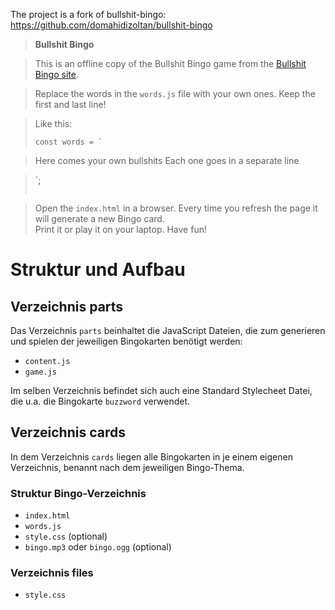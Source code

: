 The project is a fork of bullshit-bingo:
https://github.com/domahidizoltan/bullshit-bingo

> **Bullshit Bingo**

> This is an offline copy of the Bullshit Bingo game from the [Bullshit Bingo site](https://www.bullshitbingo.net/).  

> Replace the words in the `words.js` file with your own ones. Keep the first and last line!

> Like this:
> ```
> const words = `

> Here comes your own bullshits
> Each one goes in a separate line

>`;
> ```

> Open the `index.html` in a browser. Every time you refresh the page it will generate a new Bingo card.  
> Print it or play it on your laptop. Have fun!



# Struktur und Aufbau
## Verzeichnis parts
Das Verzeichnis `parts` beinhaltet die JavaScript Dateien, die zum generieren und spielen der jeweiligen Bingokarten benötigt werden:

- `content.js`
- `game.js`

Im selben Verzeichnis befindet sich auch eine Standard Stylecheet Datei, die u.a. die Bingokarte `buzzword` verwendet.

## Verzeichnis cards
In dem Verzeichnis `cards` liegen alle Bingokarten in je einem eigenen Verzeichnis, benannt nach dem jeweiligen Bingo-Thema.

### Struktur Bingo-Verzeichnis

- `index.html`
- `words.js`
- `style.css` (optional)
- `bingo.mp3` oder `bingo.ogg` (optional)

### Verzeichnis files
- `style.css`

